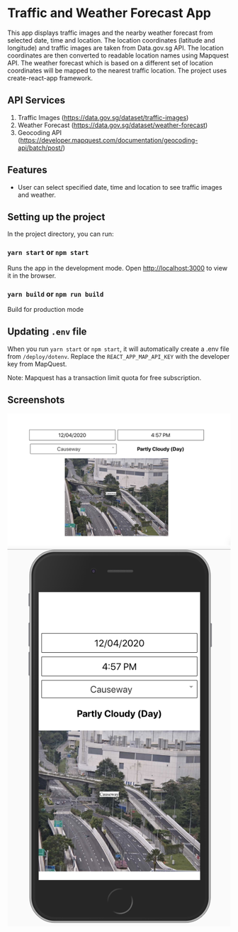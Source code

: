 # Traffic and Weather Forecast App

This app displays traffic images and the nearby weather forecast from selected date, time and location. The location coordinates (latitude and longitude) and traffic images are taken from Data.gov.sg API. The location coordinates are then converted to readable location names using Mapquest API. The weather forecast which is based on a different set of location coordinates will be mapped to the nearest traffic location. The project uses create-react-app framework.

## API Services

1. Traffic Images (​https://data.gov.sg/dataset/traffic-images​)
2. Weather Forecast (​https://data.gov.sg/dataset/weather-forecast​)
3. Geocoding API (https://developer.mapquest.com/documentation/geocoding-api/batch/post/)

## Features

- User can select specified date, time and location to see traffic images and weather.

## Setting up the project

In the project directory, you can run:

### `yarn start` or `npm start`

Runs the app in the development mode.
Open [http://localhost:3000](http://localhost:3000) to view it in the browser.

### `yarn build` or `npm run build`

Build for production mode

## Updating `.env` file

When you run `yarn start` or `npm start`, it will automatically create a .env file from `/deploy/dotenv`. Replace the `REACT_APP_MAP_API_KEY` with the developer key from MapQuest.

Note: Mapquest has a transaction limit quota for free subscription.

## Screenshots

![web](./screenshots/web.png)
![mobile](./screenshots/mobile.png)
